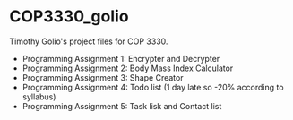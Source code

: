 # COP3330_golio
Timothy Golio's project files for COP 3330.
- Programming Assignment 1: Encrypter and Decrypter
- Programming Assignment 2: Body Mass Index Calculator
- Programming Assignment 3: Shape Creator
- Programming Assignment 4: Todo list (1 day late so -20% according to syllabus)
- Programming Assignment 5: Task lisk and Contact list

